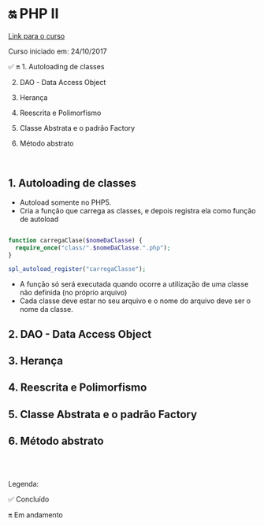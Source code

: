 # :on: PHP II

[Link para o curso](https://cursos.alura.com.br/course/php-oo-2)

Curso iniciado em: 24/10/2017


:white_check_mark: :on: 1. Autoloading de classes

2. DAO - Data Access Object

3. Herança

4. Reescrita e Polimorfismo

5. Classe Abstrata e o padrão Factory

6. Método abstrato

<br/>

## 1. Autoloading de classes

- Autoload somente no PHP5.
- Cria a função que carrega as classes, e depois registra ela como função de autoload
```php

function carregaClase($nomeDaClasse) {
  require_once("class/".$nomeDaClasse.".php");
}

spl_autoload_register("carregaClasse");

```
- A função só será executada quando ocorre a utilização de uma classe não definida (no próprio arquivo)
- Cada classe deve estar no seu arquivo e o nome do arquivo deve ser o nome da classe.

## 2. DAO - Data Access Object

## 3. Herança

## 4. Reescrita e Polimorfismo

## 5. Classe Abstrata e o padrão Factory

## 6. Método abstrato


</br></br>

Legenda: 

:white_check_mark: Concluído

:on: Em andamento 

